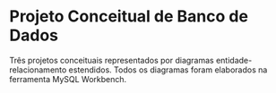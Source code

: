# Projeto Conceitual de Banco de Dados

Três projetos conceituais representados por diagramas entidade-relacionamento estendidos. Todos os diagramas foram elaborados na ferramenta MySQL Workbench.
